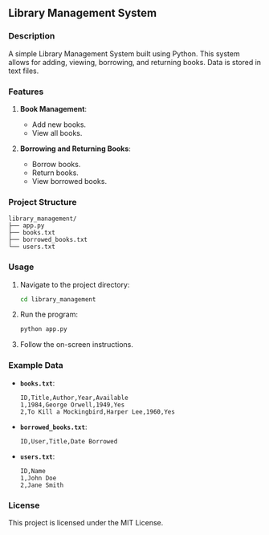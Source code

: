 ## Library Management System

### Description
A simple Library Management System built using Python. This system allows for adding, viewing, borrowing, and returning books. Data is stored in text files.

### Features
1. **Book Management**:
   - Add new books.
   - View all books.

2. **Borrowing and Returning Books**:
   - Borrow books.
   - Return books.
   - View borrowed books.

### Project Structure
```
library_management/
├── app.py
├── books.txt
├── borrowed_books.txt
└── users.txt
```

### Usage
1. Navigate to the project directory:
   ```bash
   cd library_management
   ```

2. Run the program:
   ```bash
   python app.py
   ```

3. Follow the on-screen instructions.

### Example Data
- **`books.txt`**:
  ```
  ID,Title,Author,Year,Available
  1,1984,George Orwell,1949,Yes
  2,To Kill a Mockingbird,Harper Lee,1960,Yes
  ```

- **`borrowed_books.txt`**:
  ```
  ID,User,Title,Date Borrowed
  ```

- **`users.txt`**:
  ```
  ID,Name
  1,John Doe
  2,Jane Smith
  ```

### License
This project is licensed under the MIT License.
